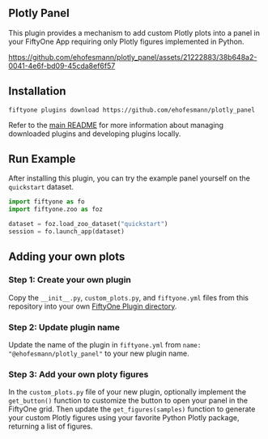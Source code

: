 ## Plotly Panel

This plugin provides a mechanism to add custom Plotly plots into a panel in your FiftyOne App requiring only Plotly figures implemented in Python.

<!---  ![image](https://github.com/ehofesmann/dataset_dashboard/assets/21222883/7780f99c-9021-48f3-bf37-5c1dd1abb5a0) --->



https://github.com/ehofesmann/plotly_panel/assets/21222883/38b648a2-0041-4e6f-bd09-45cda8ef6f57




## Installation

```shell
fiftyone plugins download https://github.com/ehofesmann/plotly_panel
```

Refer to the [main README](https://github.com/voxel51/fiftyone-plugins) for
more information about managing downloaded plugins and developing plugins
locally.

## Run Example

After installing this plugin, you can try the example panel yourself on the `quickstart` dataset.
```python
import fiftyone as fo
import fiftyone.zoo as foz

dataset = foz.load_zoo_dataset("quickstart")
session = fo.launch_app(dataset)
```

## Adding your own plots

### Step 1: Create your own plugin

Copy the `__init__.py`, `custom_plots.py`, and `fiftyone.yml` files from this repository into your own [FiftyOne Plugin directory](https://docs.voxel51.com/plugins/developing_plugins.html).

### Step 2: Update plugin name

Update the name of the plugin in `fiftyone.yml` from `name: "@ehofesmann/plotly_panel"` to your new plugin name.

### Step 3: Add your own ploty figures

In the `custom_plots.py` file of your new plugin, optionally implement the `get_button()` function to customize the button to open your panel in the FiftyOne grid. Then update the `get_figures(samples)` function to generate your custom Plotly figures using your favorite Python Plotly package, returning a list of figures.
